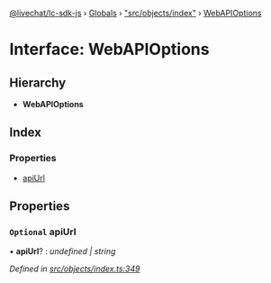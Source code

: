 [@livechat/lc-sdk-js](../README.md) › [Globals](../globals.md) › ["src/objects/index"](../modules/_src_objects_index_.md) › [WebAPIOptions](_src_objects_index_.webapioptions.md)

# Interface: WebAPIOptions

## Hierarchy

* **WebAPIOptions**

## Index

### Properties

* [apiUrl](_src_objects_index_.webapioptions.md#optional-apiurl)

## Properties

### `Optional` apiUrl

• **apiUrl**? : *undefined | string*

*Defined in [src/objects/index.ts:349](https://github.com/livechat/lc-sdk-js/blob/aff69b2/src/objects/index.ts#L349)*

